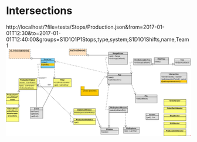 # Intersections
http://localhost/?file=tests/Stops/Production.json&from=2017-01-01T12:30&to=2017-01-01T12:40:00&groups=S1D1O1P1Stops,type,system;S1D1O1Shifts,name,Team1
<img src="docs/structure/TestInput.png"/>